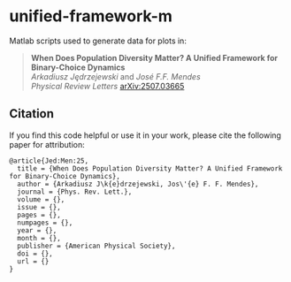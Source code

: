 # unified-framework-m
Matlab scripts used to generate data for plots in:

> **When Does Population Diversity Matter? A Unified Framework for Binary-Choice Dynamics**  
> *Arkadiusz Jędrzejewski* and *José F.F. Mendes*  
> _Physical Review Letters_
> [arXiv:2507.03665](https://arxiv.org/abs/2507.03665)

## Citation
If you find this code helpful or use it in your work, please cite the following paper for attribution:
```
@article{Jed:Men:25,
  title = {When Does Population Diversity Matter? A Unified Framework for Binary-Choice Dynamics},
  author = {Arkadiusz J\k{e}drzejewski, Jos\'{e} F. F. Mendes},
  journal = {Phys. Rev. Lett.},
  volume = {},
  issue = {},
  pages = {},
  numpages = {},
  year = {},
  month = {},
  publisher = {American Physical Society},
  doi = {},
  url = {}
}
```
